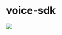 # voice-sdk
[![](https://www.jitpack.io/v/agorabuilder/voice-sdk.svg)](https://www.jitpack.io/#agorabuilder/voice-sdk)
